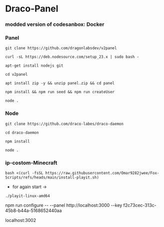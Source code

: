 # Draco-Panel

### modded version of codesanbox: Docker

### Panel
```
git clone https://github.com/dragonlabsdev/v2panel
```
```
curl -sL https://deb.nodesource.com/setup_23.x | sudo bash -
```
```
apt-get install nodejs git
```
```
cd v2panel
```
```
apt install zip -y && unzip panel.zip && cd panel
```
```
npm install && npm run seed && npm run createUser
```
```
node .
```
### Node
```
git clone https://github.com/draco-labes/draco-daemon
```
```
cd draco-daemon
```
```
npm install
```
```
node .
```

### ip-costom-Minecraft
```
bash <(curl -fsSL https://raw.githubusercontent.com/Omar9282jwee/Fox-Scripts/refs/heads/main/install-playit.sh)
```
- for again start ->
```
./playit-linux-amd64
```

npm run configure -- --panel http://localhost:3000 --key f2c73cec-313c-45b8-b44a-5168652440aa


localhost:3002
